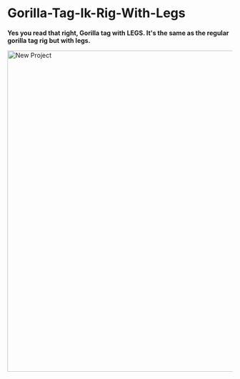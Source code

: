 # Gorilla-Tag-Ik-Rig-With-Legs

__Yes you read that right, Gorilla tag with LEGS. It's the same as the regular gorilla tag rig but with legs.__


<img width="1280" height="720" alt="New Project" src="https://github.com/user-attachments/assets/d77dc84a-c7c9-4958-b4ca-9e7219a3fa7e" />
